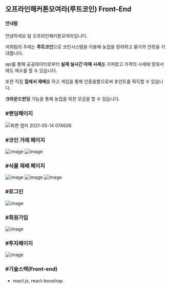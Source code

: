 ## 오프라인해커톤모여라(루트코인) Front-End

#### 안내말
안녕하세요 팀 오프라인해커톤모여라입니다.

저희팀의 주제는 **루트코인**으로 코인시스템을 이용해 농업을 장려하고 물가의 안정을 기대합니다.

api를 통해 공공데이터로부터 **실제 실시간 야채 시세**를 가져왔고 가격의 시세에 맞춰서 매도 매수를 할 수 있습니다.

또한 직접 **집에서 재배**를 하고 게임을 통해 인증을함으로써 포인트를 획득할 수 있습니다.

**크라운드펀딩** 기능을 통해 농업을 위한 모금을 할 수 있습니다.

### #랜딩페이지
![화면 캡처 2021-05-14 074626](https://user-images.githubusercontent.com/19369750/118196814-9b5c4700-b488-11eb-86d9-1a73ea5318ef.jpg)


### #코인 거래 페이지
![image](https://user-images.githubusercontent.com/19369750/118197058-23dae780-b489-11eb-9f63-e936a76f201c.png)
![image](https://user-images.githubusercontent.com/19369750/118199154-66062800-b48d-11eb-8504-042f2204e789.png)


### #식물 재배 페이지
![image](https://user-images.githubusercontent.com/19369750/118197371-c3987580-b489-11eb-9a61-08829977ad4d.png)
![image](https://user-images.githubusercontent.com/19369750/118197972-f8f19300-b48a-11eb-8ddc-4cc0ccd4bbe7.png)
![image](https://user-images.githubusercontent.com/19369750/118198980-00b23700-b48d-11eb-9726-909c51300d72.png)


### #로그인
![image](https://user-images.githubusercontent.com/19369750/118197296-9ba91200-b489-11eb-8313-14c5ed6dfcc7.png)


### #회원가입
![image](https://user-images.githubusercontent.com/19369750/118197347-b8454a00-b489-11eb-9767-4595dea81996.png)


### #투자페이지
![image](https://user-images.githubusercontent.com/19369750/118198482-f3e11380-b48b-11eb-9d3b-9fc8fef0e296.png)


### #기술스택(Front-end)
- react.js, react-boostrap
